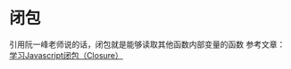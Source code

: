 # 闭包

引用阮一峰老师说的话，闭包就是能够读取其他函数内部变量的函数
参考文章：[学习Javascript闭包（Closure）](http://www.ruanyifeng.com/blog/2009/08/learning_javascript_closures.html) 